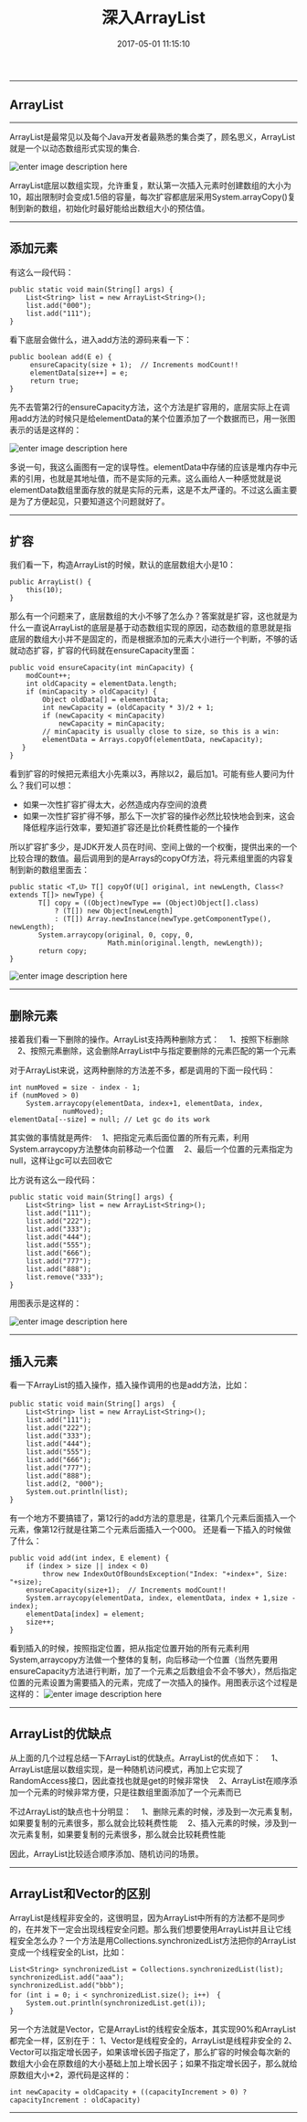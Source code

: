 ﻿---
layout: post
title:   深入ArrayList
date:   2017-05-01 11:15:10
categories:  Java
tags: Java容器
keywords: Java
description: 
---
----------------------------------
## ArrayList
----------
ArrayList是最常见以及每个Java开发者最熟悉的集合类了，顾名思义，ArrayList就是一个以动态数组形式实现的集合.

![enter image description here](http://p7lixluhf.bkt.clouddn.com/index.jpg)

ArrayList底层以数组实现，允许重复，默认第一次插入元素时创建数组的大小为10，超出限制时会变成1.5倍的容量，每次扩容都底层采用System.arrayCopy()复制到新的数组，初始化时最好能给出数组大小的预估值。

----------
## 添加元素

有这么一段代码：

```
public static void main(String[] args) {
    List<String> list = new ArrayList<String>();
    list.add("000");
    list.add("111");
}
```
看下底层会做什么，进入add方法的源码来看一下：
```
public boolean add(E e) {
     ensureCapacity(size + 1);  // Increments modCount!!
     elementData[size++] = e;
     return true;
}
```
先不去管第2行的ensureCapacity方法，这个方法是扩容用的，底层实际上在调用add方法的时候只是给elementData的某个位置添加了一个数据而已，用一张图表示的话是这样的：

![enter image description here](http://p7lixluhf.bkt.clouddn.com/ArrayList1.jpg)


多说一句，我这么画图有一定的误导性。elementData中存储的应该是堆内存中元素的引用，也就是其地址值，而不是实际的元素。这么画给人一种感觉就是说elementData数组里面存放的就是实际的元素，这是不太严谨的。不过这么画主要是为了方便起见，只要知道这个问题就好了。


----------
**扩容**
----------
我们看一下，构造ArrayList的时候，默认的底层数组大小是10：
```
public ArrayList() {
    this(10);
}
```
那么有一个问题来了，底层数组的大小不够了怎么办？答案就是扩容，这也就是为什么一直说ArrayList的底层是基于动态数组实现的原因，动态数组的意思就是指底层的数组大小并不是固定的，而是根据添加的元素大小进行一个判断，不够的话就动态扩容，扩容的代码就在ensureCapacity里面：
```
public void ensureCapacity(int minCapacity) {
	modCount++;
	int oldCapacity = elementData.length;
	if (minCapacity > oldCapacity) {
	    Object oldData[] = elementData;
	    int newCapacity = (oldCapacity * 3)/2 + 1;
        if (newCapacity < minCapacity)
		    newCapacity = minCapacity;
        // minCapacity is usually close to size, so this is a win:
        elementData = Arrays.copyOf(elementData, newCapacity);
   }
}
```
看到扩容的时候把元素组大小先乘以3，再除以2，最后加1。可能有些人要问为什么？我们可以想：
   *  如果一次性扩容扩得太大，必然造成内存空间的浪费
   *  如果一次性扩容扩得不够，那么下一次扩容的操作必然比较快地会到来，这会降低程序运行效率，要知道扩容还是比价耗费性能的一个操作
　

所以扩容扩多少，是JDK开发人员在时间、空间上做的一个权衡，提供出来的一个比较合理的数值。最后调用到的是Arrays的copyOf方法，将元素组里面的内容复制到新的数组里面去：
```
public static <T,U> T[] copyOf(U[] original, int newLength, Class<? extends T[]> newType) {
       T[] copy = ((Object)newType == (Object)Object[].class)
           ? (T[]) new Object[newLength]
           : (T[]) Array.newInstance(newType.getComponentType(), newLength);
       System.arraycopy(original, 0, copy, 0,
                        Math.min(original.length, newLength));
       return copy;
}
```

![enter image description here](http://p7lixluhf.bkt.clouddn.com/ArrayList2.jpg)


----------
**删除元素**
----------
接着我们看一下删除的操作。ArrayList支持两种删除方式：
　1、按照下标删除
　2、按照元素删除，这会删除ArrayList中与指定要删除的元素匹配的第一个元素

对于ArrayList来说，这两种删除的方法差不多，都是调用的下面一段代码：
```
int numMoved = size - index - 1;
if (numMoved > 0)
    System.arraycopy(elementData, index+1, elementData, index,
             numMoved);
elementData[--size] = null; // Let gc do its work
```
其实做的事情就是两件:
　1、把指定元素后面位置的所有元素，利用System.arraycopy方法整体向前移动一个位置
　2、最后一个位置的元素指定为null，这样让gc可以去回收它

比方说有这么一段代码：
```
public static void main(String[] args) {
    List<String> list = new ArrayList<String>();
    list.add("111");
    list.add("222");
    list.add("333");
    list.add("444");
    list.add("555");
    list.add("666");
    list.add("777");
    list.add("888");
    list.remove("333");
}
```
用图表示是这样的：

![enter image description here](http://p7lixluhf.bkt.clouddn.com/ArrayList3.jpg)


----------
**插入元素**
----------
看一下ArrayList的插入操作，插入操作调用的也是add方法，比如：
```
public static void main(String[] args)　{
    List<String> list = new ArrayList<String>();
    list.add("111");
    list.add("222");
    list.add("333");
    list.add("444");
    list.add("555");
    list.add("666");
    list.add("777");
    list.add("888");
    list.add(2, "000");
    System.out.println(list);
}
```
有一个地方不要搞错了，第12行的add方法的意思是，往第几个元素后面插入一个元素，像第12行就是往第二个元素后面插入一个000。
还是看一下插入的时候做了什么：
```
public void add(int index, E element) {
	if (index > size || index < 0)
	    throw new IndexOutOfBoundsException("Index: "+index+", Size: "+size);
    ensureCapacity(size+1);  // Increments modCount!!
	System.arraycopy(elementData, index, elementData, index + 1,size - index);
	elementData[index] = element;
	size++;
}
```
看到插入的时候，按照指定位置，把从指定位置开始的所有元素利用System,arraycopy方法做一个整体的复制，向后移动一个位置（当然先要用ensureCapacity方法进行判断，加了一个元素之后数组会不会不够大），然后指定位置的元素设置为需要插入的元素，完成了一次插入的操作。用图表示这个过程是这样的：
![enter image description here](http://p7lixluhf.bkt.clouddn.com/ArrayList4.jpg)


----------
**ArrayList的优缺点**
----------
从上面的几个过程总结一下ArrayList的优缺点。ArrayList的优点如下：
　1、ArrayList底层以数组实现，是一种随机访问模式，再加上它实现了RandomAccess接口，因此查找也就是get的时候非常快
　2、ArrayList在顺序添加一个元素的时候非常方便，只是往数组里面添加了一个元素而已

不过ArrayList的缺点也十分明显：
　1、删除元素的时候，涉及到一次元素复制，如果要复制的元素很多，那么就会比较耗费性能
　2、插入元素的时候，涉及到一次元素复制，如果要复制的元素很多，那么就会比较耗费性能

因此，ArrayList比较适合顺序添加、随机访问的场景。


----------
**ArrayList和Vector的区别**
----------
ArrayList是线程非安全的，这很明显，因为ArrayList中所有的方法都不是同步的，在并发下一定会出现线程安全问题。那么我们想要使用ArrayList并且让它线程安全怎么办？一个方法是用Collections.synchronizedList方法把你的ArrayList变成一个线程安全的List，比如：
```
List<String> synchronizedList = Collections.synchronizedList(list);
synchronizedList.add("aaa");
synchronizedList.add("bbb");
for (int i = 0; i < synchronizedList.size(); i++)　{
    System.out.println(synchronizedList.get(i));
}
```
另一个方法就是Vector，它是ArrayList的线程安全版本，其实现90%和ArrayList都完全一样，区别在于：
1、Vector是线程安全的，ArrayList是线程非安全的
2、Vector可以指定增长因子，如果该增长因子指定了，那么扩容的时候会每次新的数组大小会在原数组的大小基础上加上增长因子；如果不指定增长因子，那么就给原数组大小*2，源代码是这样的：
```
int newCapacity = oldCapacity + ((capacityIncrement > 0) ?capacityIncrement : oldCapacity)
```


----------
